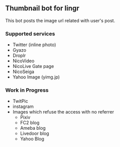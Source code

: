 
## Thumbnail bot for lingr

This bot posts the image url related with user's post.


### Supported services

- Twitter (inline photo)
- Gyazo
- Droplr
- NicoVideo
- NicoLive Gate page
- NicoSeiga
- Yahoo Image (yimg.jp)

### Work in Progress

- TwitPic
- instagram
- Images which refuse the access with no referrer
  - Pixiv
  - FC2 blog
  - Ameba blog
  - Livedoor blog
  - Yahoo Blog

